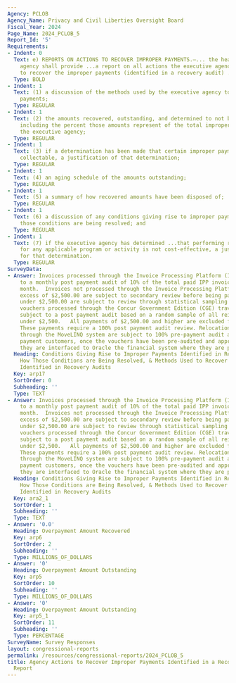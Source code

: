```yaml
---
Agency: PCLOB
Agency_Name: Privacy and Civil Liberties Oversight Board
Fiscal_Year: 2024
Page_Name: 2024_PCLOB_5
Report_Id: '5'
Requirements:
- Indent: 0
  Text: e) REPORTS ON ACTIONS TO RECOVER IMPROPER PAYMENTS.—... the head of the executive
    agency shall provide ...a report on all actions the executive agency is taking
    to recover the improper payments (identified in a recovery audit) ..including—
  Type: BOLD
- Indent: 1
  Text: (1) a discussion of the methods used by the executive agency to recover improper
    payments;
  Type: REGULAR
- Indent: 1
  Text: (2) the amounts recovered, outstanding, and determined to not be collectable,
    including the percent those amounts represent of the total improper payments of
    the executive agency;
  Type: REGULAR
- Indent: 1
  Text: (3) if a determination has been made that certain improper payments are not
    collectable, a justification of that determination;
  Type: REGULAR
- Indent: 1
  Text: (4) an aging schedule of the amounts outstanding;
  Type: REGULAR
- Indent: 1
  Text: (5) a summary of how recovered amounts have been disposed of;
  Type: REGULAR
- Indent: 1
  Text: (6) a discussion of any conditions giving rise to improper payments and how
    those conditions are being resolved; and
  Type: REGULAR
- Indent: 1
  Text: (7) if the executive agency has determined ...that performing recovery audits
    for any applicable program or activity is not cost-effective, a justification
    for that determination.
  Type: REGULAR
SurveyData:
- Answer: Invoices processed through the Invoice Processing Platform (IPP) are subject
    to a monthly post payment audit of 10% of the total paid IPP invoices for that
    month.  Invoices not processed through the Invoice Processing Platform (IPP) in
    excess of $2,500.00 are subject to secondary review before being paid.  Invoices
    under $2,500.00 are subject to review through statistical sampling procedures.  Travel
    vouchers processed through the Concur Government Edition (CGE) travel system are
    subject to a post payment audit based on a random sample of all reimbursements
    under $2,500.   All payments of $2,500.00 and higher are excluded from the population.
    These payments require a 100% post payment audit review. Relocation vouchers processed
    through the MoveLINQ system are subject to 100% pre-payment audit and review.   For
    payment customers, once the vouchers have been pre-audited and approved for payment,
    they are interfaced to Oracle the financial system where they are paid.
  Heading: Conditions Giving Rise to Improper Payments Identified in Recovery Audits,
    How Those Conditions are Being Resolved, & Methods Used to Recover Improper Payments
    Identified in Recovery Audits
  Key: arp17
  SortOrder: 0
  Subheading: ''
  Type: TEXT
- Answer: Invoices processed through the Invoice Processing Platform (IPP) are subject
    to a monthly post payment audit of 10% of the total paid IPP invoices for that
    month.  Invoices not processed through the Invoice Processing Platform (IPP) in
    excess of $2,500.00 are subject to secondary review before being paid.  Invoices
    under $2,500.00 are subject to review through statistical sampling procedures.  Travel
    vouchers processed through the Concur Government Edition (CGE) travel system are
    subject to a post payment audit based on a random sample of all reimbursements
    under $2,500.   All payments of $2,500.00 and higher are excluded from the population.
    These payments require a 100% post payment audit review. Relocation vouchers processed
    through the MoveLINQ system are subject to 100% pre-payment audit and review.   For
    payment customers, once the vouchers have been pre-audited and approved for payment,
    they are interfaced to Oracle the financial system where they are paid.
  Heading: Conditions Giving Rise to Improper Payments Identified in Recovery Audits,
    How Those Conditions are Being Resolved, & Methods Used to Recover Improper Payments
    Identified in Recovery Audits
  Key: ara2_1
  SortOrder: 1
  Subheading: ''
  Type: TEXT
- Answer: '0.0'
  Heading: Overpayment Amount Recovered
  Key: arp6
  SortOrder: 2
  Subheading: ''
  Type: MILLIONS_OF_DOLLARS
- Answer: '0'
  Heading: Overpayment Amount Outstanding
  Key: arp5
  SortOrder: 10
  Subheading: ''
  Type: MILLIONS_OF_DOLLARS
- Answer: '0'
  Heading: Overpayment Amount Outstanding
  Key: arp5_1
  SortOrder: 11
  Subheading: ''
  Type: PERCENTAGE
SurveyName: Survey Responses
layout: congressional-reports
permalink: /resources/congressional-reports/2024_PCLOB_5
title: Agency Actions to Recover Improper Payments Identified in a Recovery Audit
  Report
---
```

